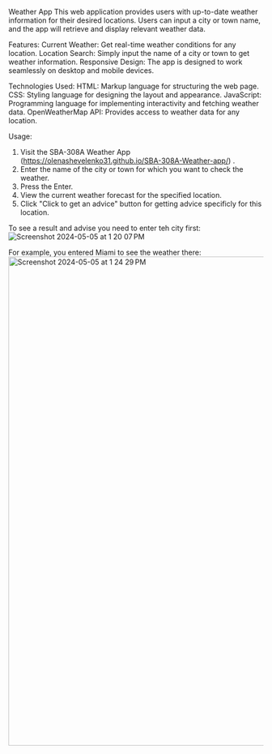 Weather App
This web application provides users with up-to-date weather information for their desired locations. Users can input a city or town name, and the app will retrieve and display relevant weather data.

Features:
Current Weather: Get real-time weather conditions for any location.
Location Search: Simply input the name of a city or town to get weather information.
Responsive Design: The app is designed to work seamlessly on desktop and mobile devices.

Technologies Used:
HTML: Markup language for structuring the web page.
CSS: Styling language for designing the layout and appearance.
JavaScript: Programming language for implementing interactivity and fetching weather data.
OpenWeatherMap API: Provides access to weather data for any location.

Usage:
1) Visit the SBA-308A Weather App (https://olenashevelenko31.github.io/SBA-308A-Weather-app/) .
2) Enter the name of the city or town for which you want to check the weather.
3) Press the Enter.
4) View the current weather forecast for the specified location.
5) Click "Click to get an advice" button for getting advice specificly for this location.

To see a result and advise you need to enter teh city first:
![Screenshot 2024-05-05 at 1 20 07 PM](https://github.com/OlenaShevelenko31/SBA-308A-Weather-app/assets/163446129/8deaab37-396e-42ae-8ee1-8b12078141d8)


For example, you entered Miami to see the weather there:
<img width="965" alt="Screenshot 2024-05-05 at 1 24 29 PM" src="https://github.com/OlenaShevelenko31/SBA-308A-Weather-app/assets/163446129/8c7360fc-5633-4417-a7d1-38f8e6c00190">




